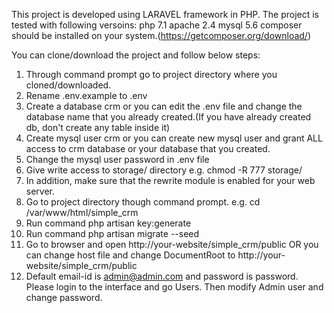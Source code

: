 This project is developed using LARAVEL framework in PHP.
The project is tested with following versoins:
php 7.1
apache 2.4
mysql 5.6
composer should be installed on your system.(https://getcomposer.org/download/)

You can clone/download the project and follow below steps:
1. Through command prompt go to project directory where you cloned/downloaded.
2. Rename .env.example to .env
3. Create a database crm or you can edit the .env file and change the database name that you already created.(If you have already created db, don't create any table inside it)
4. Create mysql user crm or you can create new mysql user and grant ALL access to crm database or your database that you created.
5. Change the mysql user password in .env file
6. Give write access to storage/ directory e.g. chmod -R 777 storage/
7. In addition, make sure that the rewrite module is enabled for your web server.
8. Go to project directory though command prompt. e.g. cd /var/www/html/simple_crm
9. Run command php artisan key:generate
10. Run command php artisan migrate --seed
11. Go to browser and open http://your-website/simple_crm/public OR you can change host file and change DocumentRoot to http://your-website/simple_crm/public
12. Default email-id is admin@admin.com and password is password. Please login to the interface and go Users. Then modify Admin user and change password.